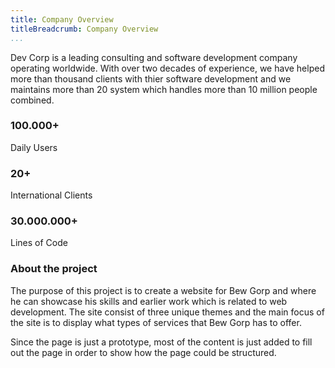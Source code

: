 ```yaml
---
title: Company Overview
titleBreadcrumb: Company Overview
...
```

Dev Corp is a leading consulting and software development company operating worldwide. With over two decades of experience, we have helped more than thousand clients with thier software development and we maintains more than 20 system which handles more than 10 million people combined.

<div class="row section-center">
    <div class="column-one-third hover">
        <i class="fas fa-user fa-10x"></i>
        <h3>100.000+</h3>
        <p>Daily Users</p>
    </div>
    <div class="column-one-third hover">
        <i class="fas fa-globe fa-10x"></i>
        <h3>20+</h3>
        <p>International Clients</p>
    </div>
    <div class="column-one-third hover">
        <i class="fas fa-code fa-10x"></i>
        <h3>30.000.000+</h3>
        <p>Lines of Code</p>
    </div>
</div>

### About the project

The purpose of this project is to create a website for Bew Gorp and where he can showcase his skills and earlier work which is related to web development. The site consist of three unique themes and the main focus of the site is to display what types of services that Bew Gorp has to offer.

Since the page is just a prototype, most of the content is just added to fill out the page in order to show how the page could be structured.
